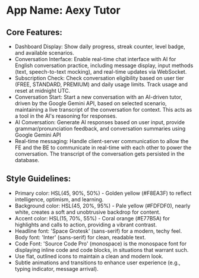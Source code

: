 # **App Name**: Aexy Tutor

## Core Features:

- Dashboard Display: Show daily progress, streak counter, level badge, and available scenarios.
- Conversation Interface: Enable real-time chat interface with AI for English conversation practice, including message display, input methods (text, speech-to-text mocking), and real-time updates via WebSocket.
- Subscription Check: Check conversation eligibility based on user tier (FREE, STANDARD, PREMIUM) and daily usage limits. Track usage and reset at midnight UTC.
- Conversation Start: Start a new conversation with an AI-driven tutor, driven by the Google Gemini API, based on selected scenario, maintaining a live transcript of the conversation for context. This acts as a tool in the AI's reasoning for responses.
- AI Conversation: Generate AI responses based on user input, provide grammar/pronunciation feedback, and conversation summaries using Google Gemini API
- Real-time messaging: Handle client-server communication to allow the FE and the BE to communicate in real-time with each other to power the conversation. The transcript of the conversation gets persisted in the database.

## Style Guidelines:

- Primary color: HSL(45, 90%, 50%) - Golden yellow (#F8EA3F) to reflect intelligence, optimism, and learning.
- Background color: HSL(45, 20%, 95%) - Pale yellow (#FDFDF0), nearly white, creates a soft and unobtrusive backdrop for content.
- Accent color: HSL(15, 70%, 55%) - Coral orange (#E77B5A) for highlights and calls to action, providing a vibrant contrast.
- Headline font: 'Space Grotesk' (sans-serif) for a modern, techy feel. Body font: 'Inter' (sans-serif) for clean, readable text.
- Code Font: 'Source Code Pro' (monospace) is the monospace font for displaying inline code and code blocks, in situations that warrant such.
- Use flat, outlined icons to maintain a clean and modern look.
- Subtle animations and transitions to enhance user experience (e.g., typing indicator, message arrival).